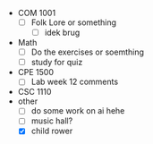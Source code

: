 - COM 1001
	- [ ] Folk Lore or something
		- [ ] idek brug
- Math
	- [ ] Do the exercises or soemthing
	- [ ] study for quiz
- CPE 1500
	- [ ] Lab week 12 comments
- CSC 1110
- other
	- [ ] do some work on ai hehe
	- [ ] music hall?
	- [x] child rower